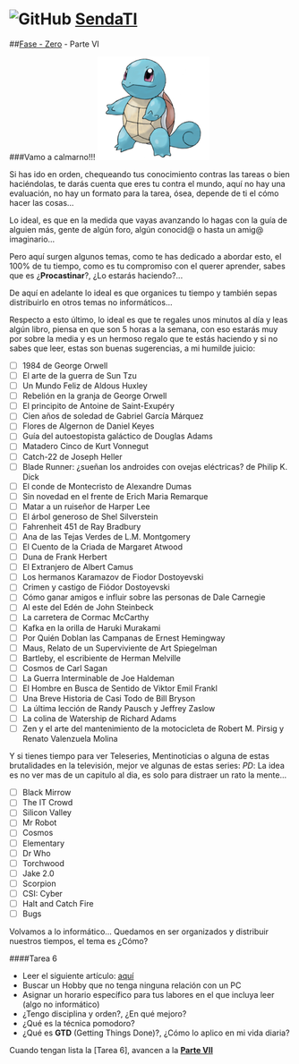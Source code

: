 # ![GitHub](https://github.com/favicon.ico) [SendaTI](https://github.com/silverfox78/SendaTI)

##[Fase - Zero](https://github.com/silverfox78/SendaTI/tree/master/Fase%20-%200) - Parte VI

###Vamo a calmarno!!!
![ Squirtle](/image/Squirtle.png)

Si has ido en orden, chequeando tus conocimiento contras las tareas o bien haciéndolas, te darás cuenta que eres tu contra el mundo, aquí no hay una evaluación, no hay un formato para la tarea, ósea, depende de ti el cómo hacer las cosas…

Lo ideal, es que en la medida que vayas avanzando lo hagas con la guía de alguien más, gente de algún foro, algún conocid@ o hasta un amig@ imaginario…

Pero aquí surgen algunos temas, como te has dedicado a abordar esto, el 100% de tu tiempo, como es tu compromiso con el querer aprender, sabes que es ¿**Procastinar**?, ¿Lo estarás haciendo?...

De aquí en adelante lo ideal es que organices tu tiempo y también sepas distribuirlo en otros temas no informáticos…

Respecto a esto último, lo ideal es que te regales unos minutos al día y leas algún libro, piensa en que son 5 horas a la semana, con eso estarás muy por sobre la media y es un hermoso regalo que te estás haciendo y si no sabes que leer, estas son buenas sugerencias, a mi humilde juicio:

- [ ] 1984 de George Orwell
- [ ] El arte de la guerra de Sun Tzu
- [ ] Un Mundo Feliz de Aldous Huxley
- [ ] Rebelión en la granja de George Orwell
- [ ] El principito de Antoine de Saint-Exupéry
- [ ] Cien años de soledad de Gabriel García Márquez
- [ ] Flores de Algernon de Daniel Keyes
- [ ] Guía del autoestopista galáctico de Douglas Adams
- [ ] Matadero Cinco de Kurt Vonnegut
- [ ] Catch-22 de Joseph Heller
- [ ] Blade Runner: ¿sueñan los androides con ovejas eléctricas? de Philip K. Dick
- [ ] El conde de Montecristo de Alexandre Dumas
- [ ] Sin novedad en el frente de Erich Maria Remarque
- [ ] Matar a un ruiseñor de Harper Lee
- [ ] El árbol generoso de Shel Silverstein
- [ ] Fahrenheit 451 de Ray Bradbury
- [ ] Ana de las Tejas Verdes de L.M. Montgomery
- [ ] El Cuento de la Criada de Margaret Atwood
- [ ] Duna de Frank Herbert
- [ ] El Extranjero de Albert Camus
- [ ] Los hermanos Karamazov de Fiodor Dostoyevski
- [ ] Crimen y castigo de Fiódor Dostoyevski
- [ ] Cómo ganar amigos e influir sobre las personas de Dale Carnegie
- [ ] Al este del Edén de John Steinbeck
- [ ] La carretera de Cormac McCarthy
- [ ] Kafka en la orilla de Haruki Murakami
- [ ] Por Quién Doblan las Campanas de Ernest Hemingway
- [ ] Maus, Relato de un Superviviente de Art Spiegelman
- [ ] Bartleby, el escribiente de Herman Melville
- [ ] Cosmos de Carl Sagan
- [ ] La Guerra Interminable de Joe Haldeman
- [ ] El Hombre en Busca de Sentido de Viktor Emil Frankl
- [ ] Una Breve Historia de Casi Todo de Bill Bryson
- [ ] La última lección de Randy Pausch y Jeffrey Zaslow
- [ ] La colina de Watership de Richard Adams
- [ ] Zen y el arte del mantenimiento de la motocicleta de Robert M. Pirsig y Renato Valenzuela Molina

Y si tienes tiempo para ver Teleseries, Mentinoticias o alguna de estas brutalidades en la televisión, mejor ve algunas de estas series:
*PD*: La idea es no ver mas de un capitulo al dia, es solo para distraer un rato la mente...

- [ ] Black Mirrow
- [ ] The IT Crowd
- [ ] Silicon Valley
- [ ] Mr Robot
- [ ] Cosmos
- [ ] Elementary
- [ ] Dr Who
- [ ] Torchwood
- [ ] Jake 2.0
- [ ] Scorpion
- [ ] CSI: Cyber
- [ ] Halt and Catch Fire
- [ ] Bugs

Volvamos a lo informático...
Quedamos en ser organizados y distribuir nuestros tiempos, el tema es ¿Cómo?

####Tarea 6
* Leer el siguiente artículo: [aquí]( http://www.hrreview.co.uk/hr-news/strategy-news/infographic-work-8-hours-day/58650)
* Buscar un Hobby que no tenga ninguna relación con un PC
* Asignar un horario específico para tus labores en el que incluya leer (algo no informático)
* ¿Tengo disciplina y orden?, ¿En qué mejoro?
* ¿Qué es la técnica pomodoro?
* ¿Qué es **GTD** (Getting Things Done)?, ¿Cómo lo aplico en mi vida diaria?


Cuando tengan lista la [Tarea 6], avancen a la **[Parte VII](https://github.com/silverfox78/SendaTI/tree/master/Fase%20-%200/Parte7.md)**
